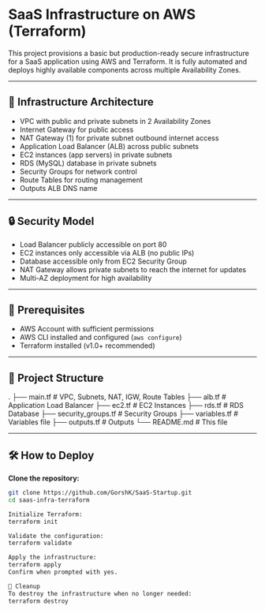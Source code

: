 # SaaS Infrastructure on AWS (Terraform)

This project provisions a basic but production-ready secure infrastructure for a SaaS application using AWS and Terraform. It is fully automated and deploys highly available components across multiple Availability Zones.

---

## 📐 Infrastructure Architecture

- VPC with public and private subnets in 2 Availability Zones  
- Internet Gateway for public access  
- NAT Gateway (1) for private subnet outbound internet access  
- Application Load Balancer (ALB) across public subnets  
- EC2 instances (app servers) in private subnets  
- RDS (MySQL) database in private subnets  
- Security Groups for network control  
- Route Tables for routing management  
- Outputs ALB DNS name  

---

## 🔒 Security Model

- Load Balancer publicly accessible on port 80  
- EC2 instances only accessible via ALB (no public IPs)  
- Database accessible only from EC2 Security Group  
- NAT Gateway allows private subnets to reach the internet for updates  
- Multi-AZ deployment for high availability  

---

## 🚀 Prerequisites

- AWS Account with sufficient permissions  
- AWS CLI installed and configured (`aws configure`)  
- Terraform installed (v1.0+ recommended)  

---
## 📁 Project Structure


.
├── main.tf # VPC, Subnets, NAT, IGW, Route Tables
├── alb.tf # Application Load Balancer
├── ec2.tf # EC2 Instances
├── rds.tf # RDS Database
├── security_groups.tf # Security Groups
├── variables.tf # Variables file
├── outputs.tf # Outputs
└── README.md # This file


---

## 🛠️ How to Deploy

**Clone the repository:**

```bash
git clone https://github.com/GorshK/SaaS-Startup.git
cd saas-infra-terraform

Initialize Terraform:
terraform init

Validate the configuration:
terraform validate

Apply the infrastructure:
terraform apply
Confirm when prompted with yes.

🧹 Cleanup
To destroy the infrastructure when no longer needed:
terraform destroy
